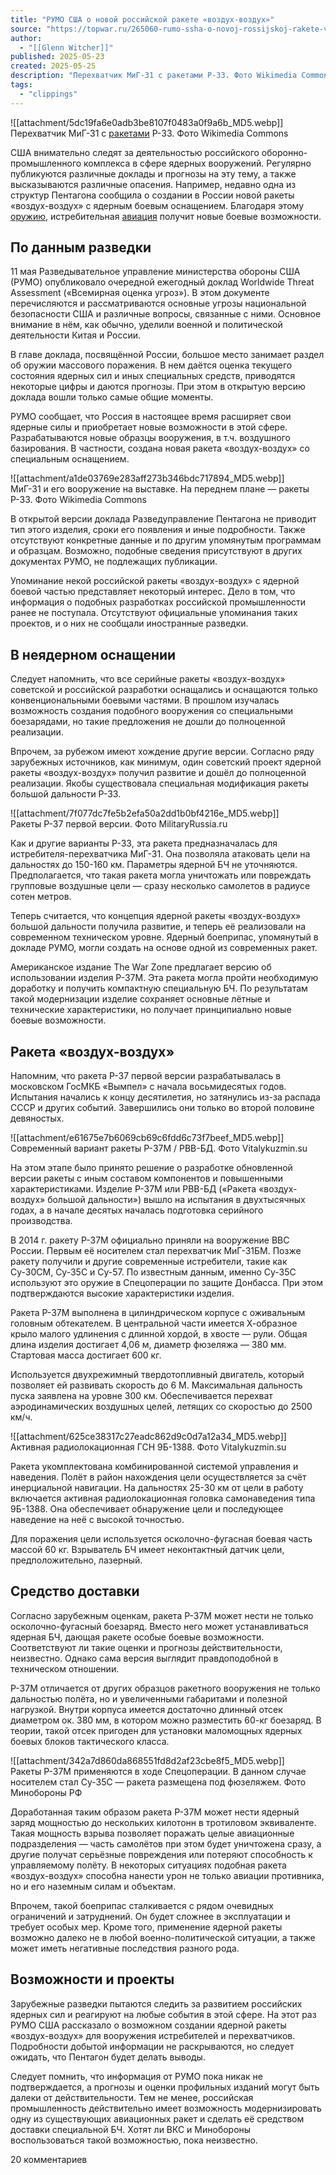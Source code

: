 ```yaml
---
title: "РУМО США о новой российской ракете «воздух-воздух»"
source: "https://topwar.ru/265060-rumo-ssha-o-novoj-rossijskoj-rakete-vozduh-vozduh.html"
author:
  - "[[Glenn Witcher]]"
published: 2025-05-23
created: 2025-05-25
description: "Перехватчик МиГ-31 с ракетами Р-33. Фото Wikimedia Commons США внимательно следят за деятельностью российского оборонно-промышленного комплекса в сфере ядерных вооружений. Регулярно публикуются различные доклады и прогнозы на эту тему, а также высказываются различные опасения. Например, недавно"
tags:
  - "clippings"
---
```

![[attachment/5dc19fa6e0adb3be8107f0483a0f9a6b_MD5.webp]]  
Перехватчик МиГ-31 с [ракетами](https://topwar.ru/armament/missiles/ "ракеты") Р-33. Фото Wikimedia Commons

  
  
США внимательно следят за деятельностью российского оборонно-промышленного комплекса в сфере ядерных вооружений. Регулярно публикуются различные доклады и прогнозы на эту тему, а также высказываются различные опасения. Например, недавно одна из структур Пентагона сообщила о создании в России новой ракеты «воздух-воздух» с ядерным боевым оснащением. Благодаря этому [оружию](https://topwar.ru/armament/weapons/ "оружие"), истребительная [авиация](https://topwar.ru/armament/aviation/ "авиация") получит новые боевые возможности.  
  

## По данным разведки

  
11 мая Разведывательное управление министерства обороны США (РУМО) опубликовало очередной ежегодный доклад Worldwide Threat Assessment («Всемирная оценка угроз»). В этом документе перечисляются и рассматриваются основные угрозы национальной безопасности США и различные вопросы, связанные с ними. Основное внимание в нём, как обычно, уделили военной и политической деятельности Китая и России.  
  
В главе доклада, посвящённой России, большое место занимает раздел об оружии массового поражения. В нем даётся оценка текущего состояния ядерных сил и иных специальных средств, приводятся некоторые цифры и даются прогнозы. При этом в открытую версию доклада вошли только самые общие моменты.  
  
РУМО сообщает, что Россия в настоящее время расширяет свои ядерные силы и приобретает новые возможности в этой сфере. Разрабатываются новые образцы вооружения, в т.ч. воздушного базирования. В частности, создана новая ракета «воздух-воздух» со специальным оснащением.  
  

![[attachment/a1de03769e283aff273b346bdc717894_MD5.webp]]  
МиГ-31 и его вооружение на выставке. На переднем плане — ракеты Р-33. Фото Wikimedia Commons

  
В открытой версии доклада Разведуправление Пентагона не приводит тип этого изделия, сроки его появления и иные подробности. Также отсутствуют конкретные данные и по другим упомянутым программам и образцам. Возможно, подобные сведения присутствуют в других документах РУМО, не подлежащих публикации.  
  
Упоминание некой российской ракеты «воздух-воздух» с ядерной боевой частью представляет некоторый интерес. Дело в том, что информация о подобных разработках российской промышленности ранее не поступала. Отсутствуют официальные упоминания таких проектов, и о них не сообщали иностранные разведки.  
  

## В неядерном оснащении

  
Следует напомнить, что все серийные ракеты «воздух-воздух» советской и российской разработки оснащались и оснащаются только конвенциональными боевыми частями. В прошлом изучалась возможность создания подобного вооружения со специальными боезарядами, но такие предложения не дошли до полноценной реализации.  
  
Впрочем, за рубежом имеют хождение другие версии. Согласно ряду зарубежных источников, как минимум, один советский проект ядерной ракеты «воздух-воздух» получил развитие и дошёл до полноценной реализации. Якобы существовала специальная модификация ракеты большой дальности Р-33.  
  

![[attachment/7f077dc7fe5b2efa50a2dd1b0bf4216e_MD5.webp]]  
Ракеты Р-37 первой версии. Фото MilitaryRussia.ru

  
Как и другие варианты Р-33, эта ракета предназначалась для истребителя-перехватчика МиГ-31. Она позволяла атаковать цели на дальностях до 150-160 км. Параметры ядерной БЧ не уточняются. Предполагается, что такая ракета могла уничтожать или повреждать групповые воздушные цели — сразу несколько самолетов в радиусе сотен метров.  
  
Теперь считается, что концепция ядерной ракеты «воздух-воздух» большой дальности получила развитие, и теперь её реализовали на современном техническом уровне. Ядерный боеприпас, упомянутый в докладе РУМО, могли создать на основе одной из современных ракет.  
  
Американское издание The War Zone предлагает версию об использовании изделия Р-37М. Эта ракета могла пройти необходимую доработку и получить компактную специальную БЧ. По результатам такой модернизации изделие сохраняет основные лётные и технические характеристики, но получает принципиально новые боевые возможности.  
  

## Ракета «воздух-воздух»

  
Напомним, что ракета Р-37 первой версии разрабатывалась в московском ГосМКБ «Вымпел» с начала восьмидесятых годов. Испытания начались к концу десятилетия, но затянулись из-за распада СССР и других событий. Завершились они только во второй половине девяностых.  
  

![[attachment/e61675e7b6069cb69c6fdd6c73f7beef_MD5.webp]]  
Современный вариант ракеты Р-37М / РВВ-БД. Фото Vitalykuzmin.su

  
На этом этапе было принято решение о разработке обновленной версии ракеты с иным составом компонентов и повышенными характеристиками. Изделие Р-37М или РВВ-БД («Ракета «воздух-воздух» большой дальности») вышло на испытания в двухтысячных годах, а в начале десятых началась подготовка серийного производства.  
  
В 2014 г. ракету Р-37М официально приняли на вооружение ВВС России. Первым её носителем стал перехватчик МиГ-31БМ. Позже ракету получили и другие современные истребители, такие как Су-30СМ, Су-35С и Су-57. По известным данным, именно Су-35С используют это оружие в Спецоперации по защите Донбасса. При этом подтверждаются высокие характеристики изделия.  
  
Ракета Р-37М выполнена в цилиндрическом корпусе с оживальным головным обтекателем. В центральной части имеется Х-образное крыло малого удлинения с длинной хордой, в хвосте — рули. Общая длина изделия достигает 4,06 м, диаметр фюзеляжа — 380 мм. Стартовая масса достигает 600 кг.  
  
Используется двухрежимный твердотопливный двигатель, который позволяет ей развивать скорость до 6 М. Максимальная дальность пуска заявлена на уровне 300 км. Обеспечивается перехват аэродинамических воздушных целей, летящих со скоростью до 2500 км/ч.  
  

![[attachment/625ce38317c27eadc862d9c0d7a12a34_MD5.webp]]  
Активная радиолокационная ГСН 9Б-1388. Фото Vitalykuzmin.su

  
Ракета укомплектована комбинированной системой управления и наведения. Полёт в район нахождения цели осуществляется за счёт инерциальной навигации. На дальностях 25-30 км от цели в работу включается активная радиолокационная головка самонаведения типа 9Б-1388. Она обеспечивает обнаружение цели и последующее наведение на неё с высокой точностью.  
  
Для поражения цели используется осколочно-фугасная боевая часть массой 60 кг. Взрыватель БЧ имеет неконтактный датчик цели, предположительно, лазерный.  
  

## Средство доставки

  
Согласно зарубежным оценкам, ракета Р-37М может нести не только осколочно-фугасный боезаряд. Вместо него может устанавливаться ядерная БЧ, дающая ракете особые боевые возможности. Соответствуют ли такие оценки и прогнозы действительности, неизвестно. Однако сама версия выглядит правдоподобной в техническом отношении.  
  
Р-37М отличается от других образцов ракетного вооружения не только дальностью полёта, но и увеличенными габаритами и полезной нагрузкой. Внутри корпуса имеется достаточно длинный отсек диаметром ок. 380 мм, в котором можно разместить 60-кг боезаряд. В теории, такой отсек пригоден для установки маломощных ядерных боевых блоков тактического класса.  
  

![[attachment/342a7d860da868551fd8d2af23cbe8f5_MD5.webp]]  
Ракеты Р-37М применяются в ходе Спецоперации. В данном случае носителем стал Су-35С — ракета размещена под фюзеляжем. Фото Минобороны РФ

  
Доработанная таким образом ракета Р-37М может нести ядерный заряд мощностью до нескольких килотонн в тротиловом эквиваленте. Такая мощность взрыва позволяет поражать целые авиационные подразделения — часть самолётов при этом будет уничтожена сразу, а другие получат серьёзные повреждения или потеряют способность к управляемому полёту. В некоторых ситуациях подобная ракета «воздух-воздух» способна нанести урон не только авиации противника, но и его наземным силам и объектам.  
  
Впрочем, такой боеприпас сталкивается с рядом очевидных ограничений и затруднений. Он будет сложнее в эксплуатации и требует особых мер. Кроме того, применение ядерной ракеты возможно далеко не в любой военно-политической ситуации, а также может иметь негативные последствия разного рода.  
  

## Возможности и проекты

  
Зарубежные разведки пытаются следить за развитием российских ядерных сил и реагируют на любые события в этой сфере. На этот раз РУМО США рассказало о возможном создании ядерной ракеты «воздух-воздух» для вооружения истребителей и перехватчиков. Подробности добытой информации не раскрываются, но следует ожидать, что Пентагон будет делать выводы.  
  
Следует помнить, что информация от РУМО пока никак не подтверждается, а прогнозы и оценки профильных изданий могут быть далеки от действительности. Тем не менее, российская промышленность действительно имеет возможность модернизировать одну из существующих авиационных ракет и сделать её средством доставки специальной БЧ. Хотят ли ВКС и Минобороны воспользоваться такой возможностью, пока неизвестно.

20 комментариев